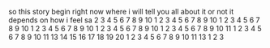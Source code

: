so this story begin right now where i will tell you all about it or not it depends on how i feel sa
2 3 4 5 6 7 8 9 10
1 2 3 4 5 6 7 8 9 10
1 2 3 4 5 6 7 8 9 10
1 2 3 4 5 6 7 8 9 10
1 2 3 4 5 6 7 8 9 10
1 2 3 4 5 6 7 8 9 10 11 
1 2 3 4 5 6 7 8 9 10 11 13 14 15 16 17 18 19 20
1 2 3 4 5 6 7 8 9 10 11 13
1 2 3
